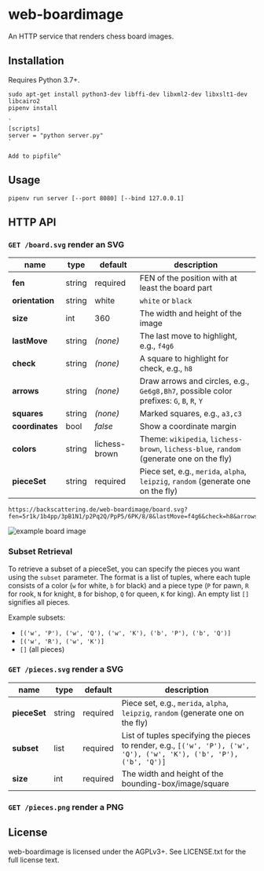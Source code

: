 web-boardimage
==============

An HTTP service that renders chess board images.

Installation
------------

Requires Python 3.7+.

```
sudo apt-get install python3-dev libffi-dev libxml2-dev libxslt1-dev libcairo2
pipenv install

`
[scripts]
server = "python server.py"
`

Add to pipfile^
```

Usage
-----

```
pipenv run server [--port 8080] [--bind 127.0.0.1]
```


HTTP API
--------

### `GET /board.svg` render an SVG

name | type | default | description
--- | --- | --- | ---
**fen** | string | required | FEN of the position with at least the board part
**orientation** | string | white | `white` or `black`
**size** | int | 360 | The width and height of the image
**lastMove** | string | *(none)* | The last move to highlight, e.g., `f4g6`
**check** | string | *(none)* | A square to highlight for check, e.g., `h8`
**arrows** | string | *(none)* | Draw arrows and circles, e.g., `Ge6g8,Bh7`, possible color prefixes: `G`, `B`, `R`, `Y`
**squares** | string | *(none)* | Marked squares, e.g., `a3,c3`
**coordinates** | bool | *false* | Show a coordinate margin
**colors** | string | lichess-brown | Theme: `wikipedia`, `lichess-brown`, `lichess-blue`, `random` (generate one on the fly)
**pieceSet** | string | required | Piece set, e.g., `merida`, `alpha`, `leipzig`, `random` (generate one on the fly)

```
https://backscattering.de/web-boardimage/board.svg?fen=5r1k/1b4pp/3pB1N1/p2Pq2Q/PpP5/6PK/8/8&lastMove=f4g6&check=h8&arrows=Ge6g8,Bh7&squares=a3,c3
```

![example board image](https://backscattering.de/web-boardimage/board.svg?fen=5r1k/1b4pp/3pB1N1/p2Pq2Q/PpP5/6PK/8/8&lastMove=f4g6&check=h8&arrows=Ge6g8,Bh7&squares=a3,c3)

### Subset Retrieval

To retrieve a subset of a pieceSet, you can specify the pieces you want using the `subset` parameter. The format is a list of tuples, where each tuple consists of a color (`w` for white, `b` for black) and a piece type (`P` for pawn, `R` for rook, `N` for knight, `B` for bishop, `Q` for queen, `K` for king). An empty list `[]` signifies all pieces.

Example subsets:
- `[('w', 'P'), ('w', 'Q'), ('w', 'K'), ('b', 'P'), ('b', 'Q')]`
- `[('w', 'R'), ('w', 'K')]`
- `[]` (all pieces)

### `GET /pieces.svg` render a SVG

name | type | default | description
--- | --- | --- | ---
**pieceSet** | string | required | Piece set, e.g., `merida`, `alpha`, `leipzig`, `random` (generate one on the fly)
**subset** | list | required | List of tuples specifying the pieces to render, e.g., `[('w', 'P'), ('w', 'Q'), ('w', 'K'), ('b', 'P'), ('b', 'Q')]`
**size** | int | required | The width and height of the bounding-box/image/square

### `GET /pieces.png` render a PNG

License
-------

web-boardimage is licensed under the AGPLv3+. See LICENSE.txt for the full
license text.
